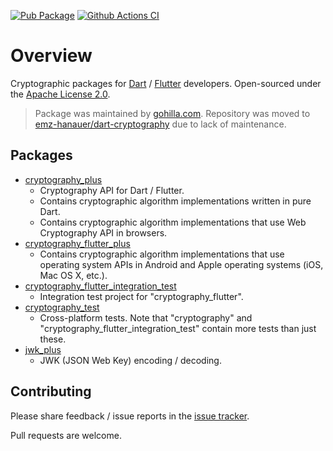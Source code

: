 [![Pub Package](https://img.shields.io/pub/v/cryptography_plus.svg)](https://pub.dev/packages/cryptography_plus)
[![Github Actions CI](https://github.com/emz-hanauer/dart-cryptography/workflows/Dart%20CI/badge.svg)](https://github.com/emz-hanauer/dart-cryptography/actions?query=workflow%3A%22Dart+CI%22)

# Overview

Cryptographic packages for [Dart](https://dart.dev) / [Flutter](https://flutter.dev) developers.
Open-sourced under the [Apache License 2.0](LICENSE).

> Package was maintained by [gohilla.com](https://gohilla.com). Repository was moved to [emz-hanauer/dart-cryptography](https://github.com/emz-hanauer/dart-cryptography) due to lack of maintenance.

## Packages

- [cryptography_plus](cryptography)
  - Cryptography API for Dart / Flutter.
  - Contains cryptographic algorithm implementations written in pure Dart.
  - Contains cryptographic algorithm implementations that use Web Cryptography API in browsers.
- [cryptography_flutter_plus](cryptography_flutter)
  - Contains cryptographic algorithm implementations that use operating system APIs in Android
    and Apple operating systems (iOS, Mac OS X, etc.).
- [cryptography_flutter_integration_test](cryptography_flutter_integration_test)
  - Integration test project for "cryptography_flutter".
- [cryptography_test](cryptography_flutter)
  - Cross-platform tests. Note that "cryptography" and "cryptography_flutter_integration_test"
    contain more tests than just these.
- [jwk_plus](jwk)
  - JWK (JSON Web Key) encoding / decoding.

## Contributing

Please share feedback / issue reports in the
[issue tracker](https://github.com/emz-hanauer/dart-cryptography/issues).

Pull requests are welcome.
